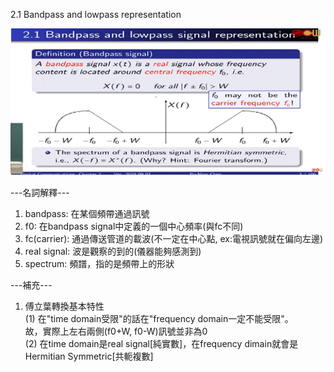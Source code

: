 2.1 Bandpass and lowpass representation

![image](https://github.com/IamCalories/chenDC-notes/blob/master/docs/chapter2/res/2-1.png)



---名詞解釋---  

1. bandpass: 在某個頻帶通過訊號  
2. f0: 在bandpass signal中定義的一個中心頻率(與fc不同)  
3. fc(carrier): 通過傳送管道的載波(不一定在中心點, ex:電視訊號就在偏向左邊)
4. real signal: 波是觀察的到的(儀器能夠感測到)
5. spectrum: 頻譜，指的是頻帶上的形狀

---補充---  

1. 傅立葉轉換基本特性  
   (1) 在"time domain受限"的話在"frequency domain一定不能受限"。  
         故，實際上左右兩側(f0+W, f0-W)訊號並非為0  
   (2) 在time domain是real signal[純實數]，在frequency dimain就會是Hermitian Symmetric[共軛複數]
